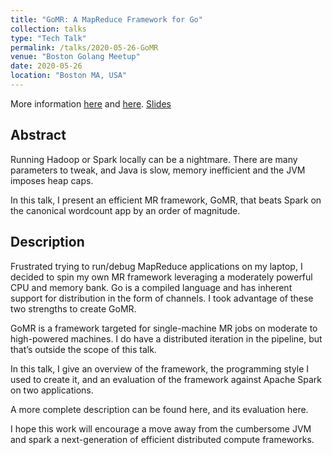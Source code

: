 ```yaml
---
title: "GoMR: A MapReduce Framework for Go"
collection: talks
type: "Tech Talk"
permalink: /talks/2020-05-26-GoMR
venue: "Boston Golang Meetup"
date: 2020-05-26
location: "Boston MA, USA"
---
```


More information [here](/distributed%20systems/MapReduce-Framework-for-Golang/) and [here](/distributed%20systems/evaluation-of-gomr/).
[Slides](/files/GoMR/slides.pptx)

## Abstract

Running Hadoop or Spark locally can be a nightmare. There are many parameters
to tweak, and Java is slow, memory inefficient and the JVM imposes heap caps.

In this talk, I present an efficient MR framework, GoMR, that beats Spark on
the canonical wordcount app by an order of magnitude.

## Description

Frustrated trying to run/debug MapReduce applications on my laptop, I decided
to spin my own MR framework leveraging a moderately powerful CPU and memory
bank. Go is a compiled language and has inherent support for distribution in
the form of channels. I took advantage of these two strengths to create GoMR.

GoMR is a framework targeted for single-machine MR jobs on moderate to
high-powered machines. I do have a distributed iteration in the pipeline, but
that’s outside the scope of this talk.

In this talk, I give an overview of the framework, the programming style I
used to create it, and an evaluation of the framework against Apache Spark on
two applications.

A more complete description can be found here, and its evaluation here.

I hope this work will encourage a move away from the cumbersome JVM and spark
a next-generation of efficient distributed compute frameworks.
